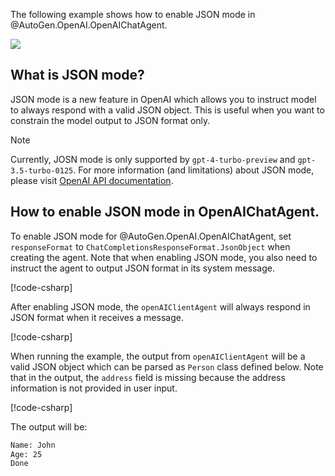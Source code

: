 The following example shows how to enable JSON mode in @AutoGen.OpenAI.OpenAIChatAgent.

[![](https://img.shields.io/badge/Open%20on%20Github-grey?logo=github)](https://github.com/microsoft/autogen/blob/main/dotnet/samples/AutoGen.OpenAI.Sample/Use_Json_Mode.cs)

## What is JSON mode?
JSON mode is a new feature in OpenAI which allows you to instruct model to always respond with a valid JSON object. This is useful when you want to constrain the model output to JSON format only.

> [!NOTE]
> Currently, JOSN mode is only supported by `gpt-4-turbo-preview` and `gpt-3.5-turbo-0125`. For more information (and limitations) about JSON mode, please visit [OpenAI API documentation](https://platform.openai.com/docs/guides/text-generation/json-mode).

## How to enable JSON mode in OpenAIChatAgent.

To enable JSON mode for @AutoGen.OpenAI.OpenAIChatAgent, set `responseFormat` to `ChatCompletionsResponseFormat.JsonObject` when creating the agent. Note that when enabling JSON mode, you also need to instruct the agent to output JSON format in its system message.

[!code-csharp[](../../samples/AutoGen.OpenAI.Sample/Use_Json_Mode.cs?name=create_agent)]

After enabling JSON mode, the `openAIClientAgent` will always respond in JSON format when it receives a message.

[!code-csharp[](../../samples/AutoGen.OpenAI.Sample/Use_Json_Mode.cs?name=chat_with_agent)]

When running the example, the output from `openAIClientAgent` will be a valid JSON object which can be parsed as `Person` class defined below. Note that in the output, the `address` field is missing because the address information is not provided in user input.

[!code-csharp[](../../samples/AutoGen.OpenAI.Sample/Use_Json_Mode.cs?name=person_class)]

The output will be:
```bash
Name: John
Age: 25
Done
```